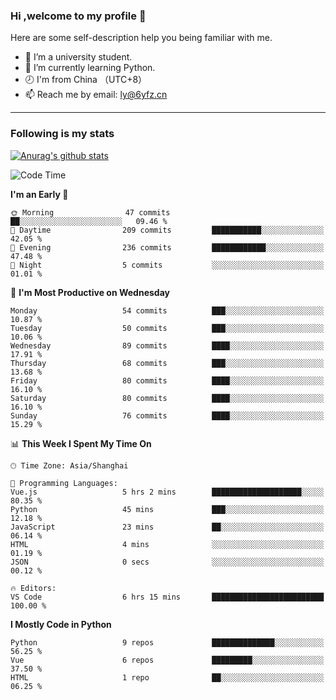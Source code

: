 ### Hi ,welcome to my profile 👋
Here are some self-description help you being familiar with me.
<!--
**liuyunfz/liuyunfz** is a ✨ _special_ ✨ repository because its `README.md` (this file) appears on your GitHub profile.
- 👯 I’m looking to collaborate on ...
- 🤔 I’m looking for help with ...
Here are some ideas to get you started:
-->
- 🏫 I’m a university student.
- 💪 I’m currently learning Python.
- 🕗 I'm from China （UTC+8）
- 📫 Reach me by email: [ly@6yfz.cn](mailto:ly@6yfz.cn)
  
---
### Following is my stats
  
[![Anurag's github stats](https://github-readme-stats.vercel.app/api?username=liuyunfz)](https://github.com/anuraghazra/github-readme-stats)
  
<!--START_SECTION:waka-->
![Code Time](http://img.shields.io/badge/Code%20Time-352%20hrs%2056%20mins-blue)

**I'm an Early 🐤** 

```text
🌞 Morning                47 commits          ██░░░░░░░░░░░░░░░░░░░░░░░   09.46 % 
🌆 Daytime                209 commits         ███████████░░░░░░░░░░░░░░   42.05 % 
🌃 Evening                236 commits         ████████████░░░░░░░░░░░░░   47.48 % 
🌙 Night                  5 commits           ░░░░░░░░░░░░░░░░░░░░░░░░░   01.01 % 
```
📅 **I'm Most Productive on Wednesday** 

```text
Monday                   54 commits          ███░░░░░░░░░░░░░░░░░░░░░░   10.87 % 
Tuesday                  50 commits          ███░░░░░░░░░░░░░░░░░░░░░░   10.06 % 
Wednesday                89 commits          ████░░░░░░░░░░░░░░░░░░░░░   17.91 % 
Thursday                 68 commits          ███░░░░░░░░░░░░░░░░░░░░░░   13.68 % 
Friday                   80 commits          ████░░░░░░░░░░░░░░░░░░░░░   16.10 % 
Saturday                 80 commits          ████░░░░░░░░░░░░░░░░░░░░░   16.10 % 
Sunday                   76 commits          ████░░░░░░░░░░░░░░░░░░░░░   15.29 % 
```


📊 **This Week I Spent My Time On** 

```text
🕑︎ Time Zone: Asia/Shanghai

💬 Programming Languages: 
Vue.js                   5 hrs 2 mins        ████████████████████░░░░░   80.35 % 
Python                   45 mins             ███░░░░░░░░░░░░░░░░░░░░░░   12.18 % 
JavaScript               23 mins             ██░░░░░░░░░░░░░░░░░░░░░░░   06.14 % 
HTML                     4 mins              ░░░░░░░░░░░░░░░░░░░░░░░░░   01.19 % 
JSON                     0 secs              ░░░░░░░░░░░░░░░░░░░░░░░░░   00.12 % 

🔥 Editors: 
VS Code                  6 hrs 15 mins       █████████████████████████   100.00 % 
```

**I Mostly Code in Python** 

```text
Python                   9 repos             ██████████████░░░░░░░░░░░   56.25 % 
Vue                      6 repos             █████████░░░░░░░░░░░░░░░░   37.50 % 
HTML                     1 repo              ██░░░░░░░░░░░░░░░░░░░░░░░   06.25 % 
```




<!--END_SECTION:waka-->
